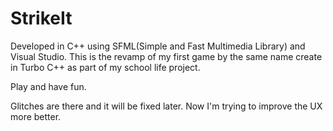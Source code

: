 # StrikeIt

Developed in C++ using SFML(Simple and Fast Multimedia Library) and Visual Studio.
This is the revamp of my first game by the same name create in Turbo C++ as part of my school life project.

Play and have fun.

Glitches are there and it will be fixed later.
Now I'm trying to improve the UX more better.
